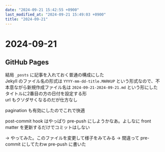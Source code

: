 ```yaml
---
date: "2024-09-21 15:42:55 +0900"
last_modified_at: "2024-09-21 15:49:03 +0900"
title: "2024-09-21"
---
```


# 2024-09-21
## GitHub Pages
結局 `_posts` に記事を入れておく普通の構成にした  
Jekyll のファイル名の形式は `YYYY-mm-dd-title.MARKUP` という形式なので、不本意ながら新規作成ファイル名は `2024-09-21-2024-09-21.md` という形にした  
タイトルに2番目の方の日付を設定する形  
url もクソダサくなるのだが仕方なし

pagination も有効にしたのでこれで快適

post-commit hook はやっぱり pre-push にしようかなあ。よしなに front matter を更新するだけでコミットはしない

-> やってみた。このファイルを変更して様子をみてみる
-> 間違って pre-commit にしてたわw pre-push に書いた

